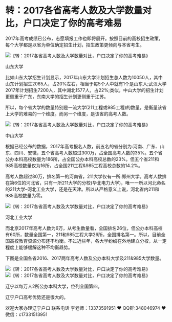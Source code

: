 # 转：2017各省高考人数及大学数量对比，户口决定了你的高考难易




2017年高考成绩已公布，志愿填报工作也即将展开。按照目前的高校招生政策，每个大学都是以省为单位确定招生计划，招生政策更倾向与本省考生。

![《转：2017各省高考人数及大学数量对比，户口决定了你的高考难易》](https://mmbiz.qpic.cn/mmbiz_jpg/dpC8DNj6MAqgssPnhicEq9tYYW62qxPmsyLuiaOKQnZlJUAV03asAgzHQqhicRiaeNBoHKyuSvcjJ7fFzHyjuvKiczQ/640?wx_fmt=jpeg&tp=webp&wxfrom=5&wx_lazy=1)

山东大学

比如山东大学招生计划显示，2017年山东大学计划招生总人数为10050人，其中山东计划招生2065人，占20%左右，相当于每5个人中就有1个是山东人;武汉大学2017年计划招生7200人，其中湖北1577人，占22%;类似，中山大学的招生计划更侧重于广东，东南大学的招生计划更侧重于江苏。

所以，每个省大学的数量特别是一流大学(211工程或985工程)的数量，是衡量该省上大学的难易的一个维度。而另一个维度，是该省的高考人数。

![《转：2017各省高考人数及大学数量对比，户口决定了你的高考难易》](https://mmbiz.qpic.cn/mmbiz_jpg/dpC8DNj6MAqgssPnhicEq9tYYW62qxPmsiag7wGJbqFgOQd1eQhKmWa5Xdy5D0FJMHz1LBSYDTbKr8BUWfoBUQeg/640?wx_fmt=jpeg&tp=webp&wxfrom=5&wx_lazy=1)

中山大学

根据已经公布的数据，2017年高考报名人数，前五名的省分别为:河南、广东、山东、四川、安徽，五个省高考人数超过300万，占全国高考人数的35%。五个省公办本科高校数量为186所，占全国公办本科高校总数的23%。但五个省211和985高校数量仅为16所，占全国211工程&985工程高校总数的14.2%。

高考人数超过80万，排名第一的河南省，211大学仅有一所:郑州大学。高考人数排在第6位的河北省，只有一所211大学的分校(华北电力大学)，唯一一所以河北命名的211大学–河北工业大学，还是在天津。所以从严格意义上说，河北省内211和985高校数量为零。

![《转：2017各省高考人数及大学数量对比，户口决定了你的高考难易》](https://mmbiz.qpic.cn/mmbiz_jpg/dpC8DNj6MAqgssPnhicEq9tYYW62qxPmswgynUrmJYRomLiatce8u0StkO5YGhxeicRfXvc1dlPfAefssTqnwFaeQ/640?wx_fmt=jpeg&tp=webp&wxfrom=5&wx_lazy=1)

河北工业大学

而北京2017年高考人数为6万，从考生数量看，全国排名26位，但公办本科高校有60所，数量全国第一，211和985工程大学26所，全国排名第一。所以，目前全国高校教育资源分布还不均衡。不过近些年，各大学纷纷在外地建立分校，从一定程度上能够缓解这种不均衡趋势。

下图是全国各省2016、2017两年高考人数及公办本科大学及211&985大学数量。

![《转：2017各省高考人数及大学数量对比，户口决定了你的高考难易》](https://mmbiz.qpic.cn/mmbiz_jpg/dpC8DNj6MAqgssPnhicEq9tYYW62qxPmsqR9tJffhNb7dEmgnEVKMdz3OfpLt6AUQmgq7k9xt1uwSrTv8IRGULg/640?wx_fmt=jpeg&tp=webp&wxfrom=5&wx_lazy=1)![《转：2017各省高考人数及大学数量对比，户口决定了你的高考难易》](https://mmbiz.qpic.cn/mmbiz_jpg/dpC8DNj6MAqgssPnhicEq9tYYW62qxPmsfqTEaUIZouopTPIibhsIVcu6rmEqRVF0C24gia6qCfKYnObXbsxG9WEQ/640?wx_fmt=jpeg&tp=webp&wxfrom=5&wx_lazy=1)

辽宁以每万人2所公办本科大学，位列全国第四。

辽宁户口高考优势还是很大的。



欢迎大家办理辽宁户口 联系电话 李老师：13373591951 ❤️ QQ群:348046974 ❤️ 微信：c17331513951 


